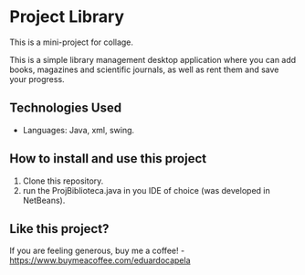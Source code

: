 # Project Library

This is a mini-project for collage.

This is a simple library management desktop application where you can add books, magazines and scientific journals, as well as rent them and save your progress.

## Technologies Used

- Languages: Java, xml, swing.

## How to install and use this project

1. Clone this repository.
2. run the ProjBiblioteca.java in you IDE of choice (was developed in NetBeans).


## Like this project?

If you are feeling generous, buy me a coffee! - https://www.buymeacoffee.com/eduardocapela
